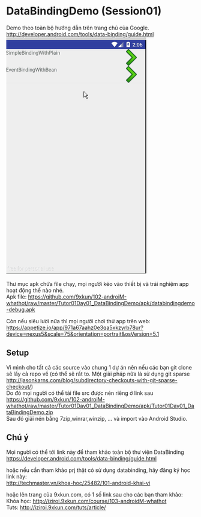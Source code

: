 DataBindingDemo (Session01)
==========================
Demo theo toàn bộ hướng dẫn trên trang chủ của Google.
<br/>http://developer.android.com/tools/data-binding/guide.html
<br/> ![](https://raw.githubusercontent.com/9xkun/102-androiM-whathot/master/Tutor01Day01_DataBindingDemo/apk/DataBinding_Demo01.gif)

Thư mục apk chứa file chạy, mọi người kéo vào thiết bị và trải nghiệm app hoạt động thế nào nhé.
<br/> Apk file: https://github.com/9xkun/102-androiM-whathot/raw/master/Tutor01Day01_DataBindingDemo/apk/databindingdemo-debug.apk

Còn nếu siêu lười nữa thì mọi người chơi thử app trên web:
<br/> https://appetize.io/app/971a67aahz0e3qa5xkzyrb78ur?device=nexus5&scale=75&orientation=portrait&osVersion=5.1

## Setup
Vì mình cho tất cả các source vào chung 1 dự án nên nếu các bạn git clone sẽ lấy cả repo về (có thể sẽ rất to. Một giải pháp nữa là sử dụng git sparse http://jasonkarns.com/blog/subdirectory-checkouts-with-git-sparse-checkout/)
<br/> Do đó mọi người có thể tải file src được nén riêng ở link sau
<br/> https://github.com/9xkun/102-androiM-whathot/raw/master/Tutor01Day01_DataBindingDemo/apk/Tutor01Day01_DataBindingDemo.zip
<br/> Sau đó giải nén bằng 7zip,winrar,winzip, ...  và import vào Android Studio.

## Chú ý
Mọi người có thể tới link này để tham khảo toàn bộ thư viện DataBinding
<br/> https://developer.android.com/tools/data-binding/guide.html

hoặc nếu cần tham khảo prj thật có sử dụng databinding, hãy đăng ký học link này:
<br/> http://techmaster.vn/khoa-hoc/25482/101-android-khai-vi

hoặc lên trang của 9xkun.com, có 1 số link sau cho các bạn tham khảo:
<br/> Khóa học: http://iziroi.9xkun.com/course/103-androidM-whathot
<br/> Tuts: http://iziroi.9xkun.com/tuts/article/
